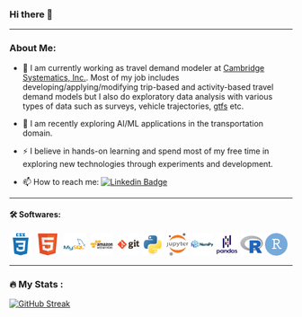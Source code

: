 ### Hi there 👋

---

### About Me:

- 🔭   I am currently working as travel demand modeler at [Cambridge Systematics, Inc.](https://camsys.com/). Most of my job includes developing/applying/modifying trip-based and activity-based travel demand models but I also do exploratory data analysis with various types of data such as surveys, vehicle trajectories, [gtfs](https://gtfs.org/) etc. 

- 🌱   I am recently exploring AI/ML applications in the transportation domain.

- :zap: I believe in hands-on learning and spend most of my free time in exploring new technologies through experiments and development. 

- 📫  How to reach me: [![Linkedin Badge](https://img.shields.io/badge/-LinkedIn-blue?style=flat&logo=Linkedin&logoColor=white)](www.linkedin.com/in/vivekyadav26)

---

#### :hammer_and_wrench: Softwares:

<div>
  <img src="https://github.com/devicons/devicon/blob/master/icons/css3/css3-plain-wordmark.svg"  title="CSS3" alt="CSS" width="40" height="40"/>&nbsp;
  <img src="https://github.com/devicons/devicon/blob/master/icons/html5/html5-original.svg" title="HTML5" alt="HTML" width="40" height="40"/>&nbsp;
  <img src="https://github.com/devicons/devicon/blob/master/icons/mysql/mysql-original-wordmark.svg" title="MySQL"  alt="MySQL" width="40" height="40"/>&nbsp;
  <img src="https://github.com/devicons/devicon/blob/master/icons/amazonwebservices/amazonwebservices-original-wordmark.svg" title="AWS" alt="AWS" width="40" height="40"/>&nbsp;
  <img src="https://github.com/devicons/devicon/blob/master/icons/git/git-original-wordmark.svg" title="Git" **alt="Git" width="40" height="40"/>
  <img src="https://github.com/devicons/devicon/blob/master/icons/python/python-original.svg" title="Python" **alt="Python" width="40" height="40"/>
  <img src="https://github.com/devicons/devicon/blob/master/icons/jupyter/jupyter-original-wordmark.svg" title="Jupyter" **alt="Jupyter" width="40" height="40"/>
  <img src="https://github.com/devicons/devicon/blob/master/icons/numpy/numpy-original-wordmark.svg" title="Numpy" **alt="Numpy" width="40" height="40"/>
  <img src="https://github.com/devicons/devicon/blob/master/icons/pandas/pandas-original-wordmark.svg" title="Pandas" **alt="Pandas" width="40" height="40"/>
  <img src="https://github.com/devicons/devicon/blob/master/icons/r/r-original.svg" title="R" **alt="R" width="40" height="40"/>
  <img src="https://github.com/devicons/devicon/blob/master/icons/rstudio/rstudio-original.svg" title="RStudio" **alt="RStudio" width="40" height="40"/>
</div>

---

### :fire: My Stats :
[![GitHub Streak](https://github-readme-streak-stats.herokuapp.com?user=vivekyadav26&theme=gruvbox_duo&date_format=M%20j%5B%2C%20Y%5D)](https://git.io/streak-stats)


<!--
**vivekyadav26/vivekyadav26** is a ✨ _special_ ✨ repository because its `README.md` (this file) appears on your GitHub profile.

Here are some ideas to get you started:

- 🔭 I’m currently working on ...
- 🌱 I’m currently learning ...
- 👯 I’m looking to collaborate on ...
- 🤔 I’m looking for help with ...
- 💬 Ask me about ...
- 📫 How to reach me: ...
- 😄 Pronouns: ...
- ⚡ Fun fact: ...
-->

